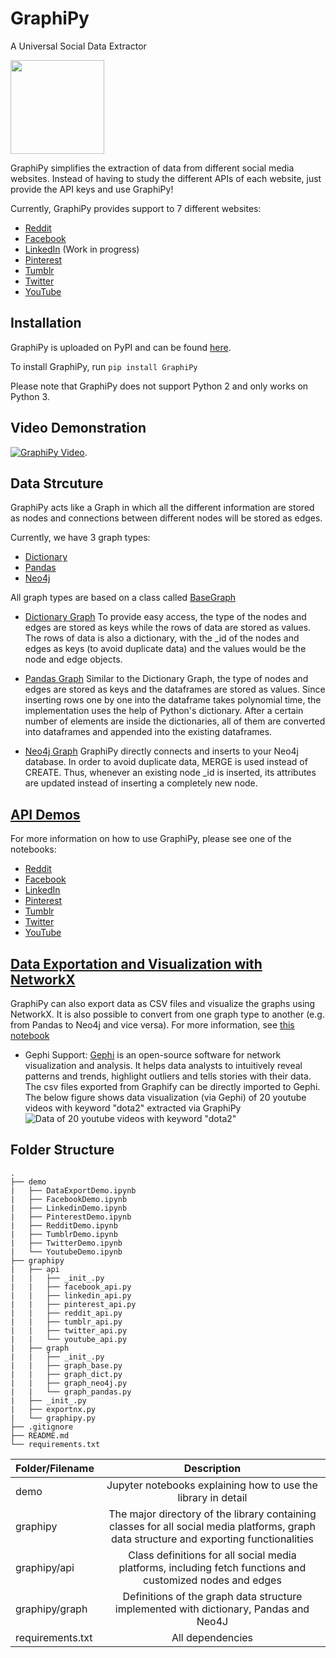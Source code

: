 # GraphiPy

A Universal Social Data Extractor


<img src="https://yt3.ggpht.com/-E1RbjCNoU_4/AAAAAAAAAAI/AAAAAAAAAFA/aL_icowG2fg/s288-mo-c-c0xffffffff-rj-k-no/photo.jpg" width="150">



GraphiPy simplifies the extraction of data from different social media websites. Instead of having to study the different APIs of each website, just provide the API keys and use GraphiPy!

Currently, GraphiPy provides support to 7 different websites:
- [Reddit](https://www.reddit.com/dev/api/)
- [Facebook](https://developers.facebook.com/docs/graph-api/)
- [LinkedIn](https://developer.linkedin.com/docs/rest-api#) (Work in progress) 
- [Pinterest](https://developers.pinterest.com/docs/getting-started/introduction/)
- [Tumblr](https://www.tumblr.com/docs/en/api/v2)
- [Twitter](https://developer.twitter.com/en/docs)
- [YouTube](https://developers.google.com/youtube/v3/)

## Installation
GraphiPy is uploaded on PyPI and can be found [here](https://pypi.org/project/GraphiPy/).

To install GraphiPy, run
```pip install GraphiPy```

Please note that GraphiPy does not support Python 2 and only works on Python 3.

## Video Demonstration
[![GraphiPy Video](http://img.youtube.com/vi/k4szAjYkiE4/0.jpg)](http://www.youtube.com/watch?v=I_86Q3LQvNQ).

## Data Strcuture
GraphiPy acts like a Graph in which all the different information are stored as nodes and connections between different nodes will be stored as edges.

Currently, we have 3 graph types:
- [Dictionary](https://docs.python.org/3/tutorial/datastructures.html#dictionaries)
- [Pandas](https://pandas.pydata.org/)
- [Neo4j](https://neo4j.com/)

All graph types are based on a class called [BaseGraph](https://github.com/shobeir/GraphiPy/blob/master/graphipy/graph/graph_base.py)

- [Dictionary Graph](https://github.com/shobeir/GraphiPy/blob/master/graphipy/graph/graph_dict.py)
To provide easy access, the type of the nodes and edges are stored as keys while the rows of data are stored as values. The rows of data is also a dictionary, with the \_id of the nodes and edges as keys (to avoid duplicate data) and the values would be the node and edge objects.

- [Pandas Graph](https://github.com/shobeir/GraphiPy/blob/master/graphipy/graph/graph_pandas.py)
Similar to the Dictionary Graph, the type of nodes and edges are stored as keys and the dataframes are stored as values.
Since inserting rows one by one into the dataframe takes polynomial time, the implementation uses the help of Python's dictionary. After a certain number of elements are inside the dictionaries, all of them are converted into dataframes and appended into the existing dataframes.

- [Neo4j Graph](https://github.com/shobeir/GraphiPy/blob/master/graphipy/graph/graph_neo4j.py)
GraphiPy directly connects and inserts to your Neo4j database. In order to avoid duplicate data, MERGE is used instead of CREATE. Thus, whenever an existing node \_id is inserted, its attributes are updated instead of inserting a completely new node.

## [API Demos](https://github.com/shobeir/GraphiPy/tree/master/demo)

For more information on how to use GraphiPy, please see one of the notebooks:
- [Reddit](https://github.com/shobeir/GraphiPy/blob/master/demo/RedditDemo.ipynb)
- [Facebook](https://github.com/shobeir/GraphiPy/blob/master/demo/FacebookDemo.ipynb)
- [LinkedIn](https://github.com/shobeir/GraphiPy/blob/master/demo/LinkedinDemo.ipynb)
- [Pinterest](https://github.com/shobeir/GraphiPy/blob/master/demo/PinterestDemo.ipynb)
- [Tumblr](https://github.com/shobeir/GraphiPy/blob/master/demo/TumblrDemo.ipynb)
- [Twitter](https://github.com/shobeir/GraphiPy/blob/master/demo/TwitterDemo.ipynb)
- [YouTube](https://github.com/shobeir/GraphiPy/blob/master/demo/YoutubeDemo.ipynb)

## [Data Exportation and Visualization with NetworkX](https://github.com/shobeir/GraphiPy/blob/master/graphipy/exportnx.py)
GraphiPy can also export data as CSV files and visualize the graphs using NetworkX. It is also possible to convert from one graph type to another (e.g. from Pandas to Neo4j and vice versa). For more information, see [this notebook](https://github.com/shobeir/GraphiPy/blob/master/demo/DataExportDemo.ipynb)

- Gephi Support: 
[Gephi](https://gephi.org/) is an open-source software for network visualization and analysis. It helps data analysts to intuitively reveal patterns and trends, highlight outliers and tells stories with their data.
The csv files exported from Graphify can be directly imported to Gephi.
The below figure shows data visualization (via Gephi) of 20 youtube videos with keyword "dota2" extracted via GraphiPy 
![Data of 20 youtube videos with keyword "dota2"](https://user-images.githubusercontent.com/25040463/48648253-85e33080-e9a3-11e8-9412-cf0f2bd286de.png)

## Folder Structure
```
.
├── demo
|   ├── DataExportDemo.ipynb
|   ├── FacebookDemo.ipynb
|   ├── LinkedinDemo.ipynb
|   ├── PinterestDemo.ipynb
|   ├── RedditDemo.ipynb
|   ├── TumblrDemo.ipynb
|   ├── TwitterDemo.ipynb
|   └── YoutubeDemo.ipynb
├── graphipy
|   ├── api
|   |   ├── _init_.py
|   |   ├── facebook_api.py	
|   |   ├── linkedin_api.py	
|   |   ├── pinterest_api.py
|   |   ├── reddit_api.py	
|   |   ├── tumblr_api.py	
|   |   ├── twitter_api.py	
|   |   └── youtube_api.py	
|   ├── graph
|   |   ├── _init_.py
|   |   ├── graph_base.py
|   |   ├── graph_dict.py
|   |   ├── graph_neo4j.py
|   |   └── graph_pandas.py
|   ├── _init_.py
|   ├── exportnx.py
|   └── graphipy.py
├── .gitignore 
├── README.md
└── requirements.txt
```
| Folder/Filename | Description |
|----|:---:|
| demo | Jupyter notebooks explaining how to use the library in detail |
| graphipy | The major directory of the library containing classes for all social media platforms, graph data structure and exporting functionalities |
| graphipy/api | Class definitions for all social media platforms, including fetch functions and customized nodes and edges  |
| graphipy/graph | Definitions of the graph data structure implemented with dictionary, Pandas and Neo4J  |
| requirements.txt | All dependencies  |

